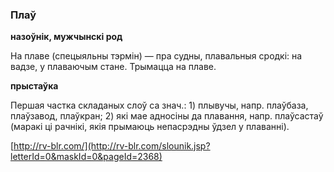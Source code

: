 ### Плаў
**назоўнік, мужчынскі род**

На плаве (спецыяльны тэрмін) — пра судны, плавальныя сродкі: на вадзе, у плаваючым стане. Трымацца на плаве.

**прыстаўка**

Першая частка складаных слоў са знач.: 1) плывучы, напр. плаўбаза, плаўзавод, плаўкран; 2) які мае адносіны да плавання, напр. плаўсастаў (маракі ці рачнікі, якія прымаюць непасрэдны ўдзел у плаванні).

<a rel="author">[http://rv-blr.com/](http://rv-blr.com/slounik.jsp?letterId=0&maskId=0&pageId=2368)</a>
